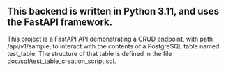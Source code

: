 ## This backend is written in Python 3.11, and uses the FastAPI framework.
This project is a FastAPI API demonstrating a CRUD endpoint, with path /api/v1/sample, to interact with the contents of a
PostgreSQL table named test_table. The structure of that table is defined in the file doc/sql/test_table_creation_script.sql.
